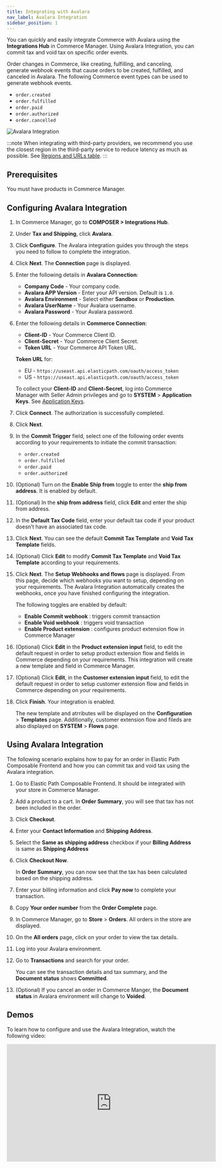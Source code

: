 ```yaml
---
title: Integrating with Avalara
nav_label: Avalara Integration
sidebar_position: 1
---
```


You can quickly and easily integrate Commerce with Avalara using the **Integrations Hub** in Commerce Manager. Using Avalara Integration, you can commit tax and void tax on specific order events. 

Order changes in Commerce, like creating, fulfilling, and canceling, generate webhook events that cause orders to be created, fulfilled, and canceled in Avalara. The following Commerce event types can be used to generate webhook events.

- `order.created`
- `order.fulfilled`
- `order.paid`
- `order.authorized`
- `order.cancelled`
 
![Avalara Integration](/assets/avalara-integration.png)

:::note
When integrating with third-party providers, we recommend you use the closest region in the third-party service to reduce latency as much as possible. See [Regions and URLs table](/guides/Getting%20Started/api-overview/elastic-path-domains#regions-and-ur-ls).
:::

## Prerequisites

You must have products in Commerce Manager.

## Configuring Avalara Integration

1. In Commerce Manager, go to **COMPOSER > Integrations Hub**.
1. Under **Tax and Shipping**, click **Avalara**. 
1. Click **Configure**. The Avalara integration guides you through the steps you need to follow to complete the integration.
1. Click **Next**. The **Connection** page is displayed.
1. Enter the following details in **Avalara Connection**:
    - **Company Code** - Your company code. 
    - **Avalara APP Version** -  Enter your API version. Default is `1.0`.
    - **Avalara Environment** - Select either **Sandbox** or **Production**.
    - **Avalara UserName** - Your Avalara username.
    - **Avalara Password** - Your Avalara password.
1. Enter the following details in **Commerce Connection**:
    - **Client-ID**  - Your Commerce Client ID.
    - **Client-Secret** - Your Commerce Client Secret.
    - **Token URL** - Your Commerce API Token URL.
    
    **Token URL** for:
    - EU - `https://useast.api.elasticpath.com/oauth/access_token`
    - US - `https://useast.api.elasticpath.com/oauth/access_token`
    
    To collect your **Client-ID** and **Client-Secret**, log into Commerce Manager with Seller Admin privileges and go to **SYSTEM** > **Application Keys**. See [Application Keys](/guides/Getting%20Started/authentication/application-keys/application-keys-cm).

1. Click **Connect**. The authorization is successfully completed.
1. Click **Next**.
1. In the **Commit Trigger** field, select one of the following order events according to your requirements to initiate the commit transaction:
    - `order.created`
    - `order.fulfilled`
    - `order.paid`
    - `order.authorized`
1. (Optional) Turn on the **Enable Ship from** toggle to enter the **ship from address**. It is enabled by default.
1. (Optional) In the **ship from address** field, click **Edit** and enter the ship from address.
1. In the **Default Tax Code** field, enter your default tax code if your product doesn’t have an associated tax code.
1. Click **Next**. You can see the default **Commit Tax Template** and **Void Tax Template** fields. 
1. (Optional) Click **Edit** to modify **Commit Tax Template** and **Void Tax Template** according to your requirements.
1. Click **Next**. The **Setup Webhooks and flows** page is displayed. From this page, decide which webhooks you want to setup, depending on your requirements. The Avalara Integration automatically creates the webhooks, once you have finished configuring the integration.

    The following toggles are enabled by default:
    - **Enable Commit webhook** : triggers commit transaction
    - **Enable Void webhook** : triggers void transaction
    - **Enable Product extension** : configures product extension flow in Commerce Manager
1. (Optional) Click **Edit** in the **Product extension input** field, to edit the default request in order to setup product extension flow and fields in Commerce depending on your requirements. This integration will create a new template and field in Commerce Manager.
1. (Optional) Click **Edit**, in the **Customer extension input** field, to edit the default request in order to setup customer extension flow and fields in Commerce depending on your requirements.
1. Click **Finish**. Your integration is enabled.

    The new template and atrributes will be displayed on the **Configuration** > **Templates** page. Additionally, customer extension flow and fileds are also displayed on **SYSTEM** > **Flows** page.

## Using Avalara Integration

The following scenario explains how to pay for an order in Elastic Path Composable Frontend and how you can commit tax and void tax using the Avalara integration.

1. Go to Elastic Path Composable Frontend. It should be integrated with your store in Commerce Manager.
1. Add a product to a cart. In **Order Summary**, you will see that tax has not been included in the order.
1. Click **Checkout**.
1. Enter your **Contact Information** and **Shipping Address**. 
1. Select the **Same as shipping address** checkbox if your **Billing Address** is same as **Shipping Address**
1. Click **Checkout Now**. 
    
    In **Order Summary**, you can now see that the tax has been calculated based on the shipping address.
1. Enter your billing information and click **Pay now** to complete your transaction.
1. Copy **Your order number** from the **Order Complete** page.
1. In Commerce Manager, go to **Store** > **Orders**.
    All orders in the store are displayed.
1. On the **All orders** page, click on your order to view the tax details.
1. Log into your Avalara environment.
1. Go to **Transactions** and search for your order. 
    
    You can see the transaction details and tax summary, and the **Document status** shows **Committed**.
1. (Optional) If you cancel an order in Commerce Manger, the **Document status** in Avalara environment will change to **Voided**.

## Demos

To learn how to configure and use the Avalara Integration, watch the following video:

<iframe width="560" height="315" src="https://www.youtube.com/embed/IIp_bbQN5i8" title="Configuring Avalara" frameborder="0" allow="accelerometer; autoplay; clipboard-write; encrypted-media; gyroscope; picture-in-picture; web-share" referrerpolicy="strict-origin-when-cross-origin" allowfullscreen></iframe>
